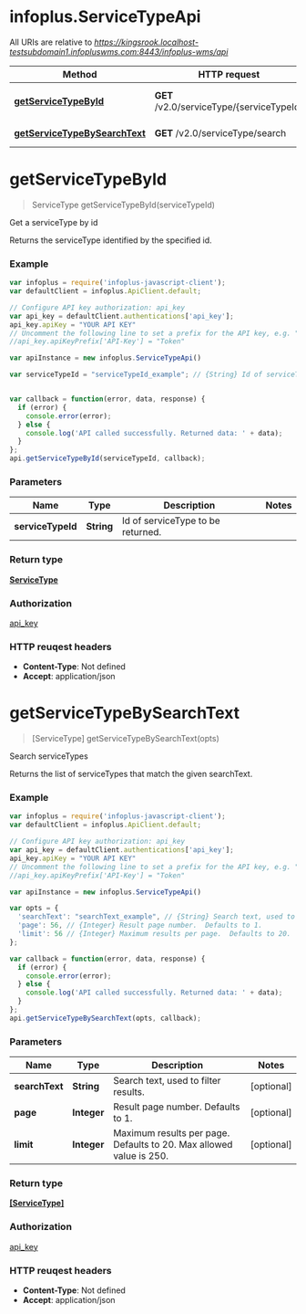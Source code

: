 # infoplus.ServiceTypeApi

All URIs are relative to *https://kingsrook.localhost-testsubdomain1.infopluswms.com:8443/infoplus-wms/api*

Method | HTTP request | Description
------------- | ------------- | -------------
[**getServiceTypeById**](ServiceTypeApi.md#getServiceTypeById) | **GET** /v2.0/serviceType/{serviceTypeId} | Get a serviceType by id
[**getServiceTypeBySearchText**](ServiceTypeApi.md#getServiceTypeBySearchText) | **GET** /v2.0/serviceType/search | Search serviceTypes


<a name="getServiceTypeById"></a>
# **getServiceTypeById**
> ServiceType getServiceTypeById(serviceTypeId)

Get a serviceType by id

Returns the serviceType identified by the specified id.

### Example
```javascript
var infoplus = require('infoplus-javascript-client');
var defaultClient = infoplus.ApiClient.default;

// Configure API key authorization: api_key
var api_key = defaultClient.authentications['api_key'];
api_key.apiKey = "YOUR API KEY"
// Uncomment the following line to set a prefix for the API key, e.g. "Token" (defaults to null)
//api_key.apiKeyPrefix['API-Key'] = "Token"

var apiInstance = new infoplus.ServiceTypeApi()

var serviceTypeId = "serviceTypeId_example"; // {String} Id of serviceType to be returned.


var callback = function(error, data, response) {
  if (error) {
    console.error(error);
  } else {
    console.log('API called successfully. Returned data: ' + data);
  }
};
api.getServiceTypeById(serviceTypeId, callback);
```

### Parameters

Name | Type | Description  | Notes
------------- | ------------- | ------------- | -------------
 **serviceTypeId** | **String**| Id of serviceType to be returned. | 

### Return type

[**ServiceType**](ServiceType.md)

### Authorization

[api_key](../README.md#api_key)

### HTTP reuqest headers

 - **Content-Type**: Not defined
 - **Accept**: application/json

<a name="getServiceTypeBySearchText"></a>
# **getServiceTypeBySearchText**
> [ServiceType] getServiceTypeBySearchText(opts)

Search serviceTypes

Returns the list of serviceTypes that match the given searchText.

### Example
```javascript
var infoplus = require('infoplus-javascript-client');
var defaultClient = infoplus.ApiClient.default;

// Configure API key authorization: api_key
var api_key = defaultClient.authentications['api_key'];
api_key.apiKey = "YOUR API KEY"
// Uncomment the following line to set a prefix for the API key, e.g. "Token" (defaults to null)
//api_key.apiKeyPrefix['API-Key'] = "Token"

var apiInstance = new infoplus.ServiceTypeApi()

var opts = { 
  'searchText': "searchText_example", // {String} Search text, used to filter results.
  'page': 56, // {Integer} Result page number.  Defaults to 1.
  'limit': 56 // {Integer} Maximum results per page.  Defaults to 20.  Max allowed value is 250.
};

var callback = function(error, data, response) {
  if (error) {
    console.error(error);
  } else {
    console.log('API called successfully. Returned data: ' + data);
  }
};
api.getServiceTypeBySearchText(opts, callback);
```

### Parameters

Name | Type | Description  | Notes
------------- | ------------- | ------------- | -------------
 **searchText** | **String**| Search text, used to filter results. | [optional] 
 **page** | **Integer**| Result page number.  Defaults to 1. | [optional] 
 **limit** | **Integer**| Maximum results per page.  Defaults to 20.  Max allowed value is 250. | [optional] 

### Return type

[**[ServiceType]**](ServiceType.md)

### Authorization

[api_key](../README.md#api_key)

### HTTP reuqest headers

 - **Content-Type**: Not defined
 - **Accept**: application/json

